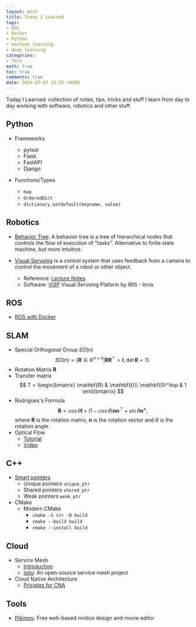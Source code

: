 ```yaml
---
layout: post
title: Today I Learned
tags:
- ROS
- Docker
- Python
- machine learning
- deep learning
categories:
- Tech
math: true
toc: true
comments: true
date: 2024-07-07 15:35 +0200
---
```

Today I Learned: collection of notes, tips, tricks and stuff I learn from day to day working with software, robotics and other stuff.
<!--more-->
## Python
- Frameworks
    - pytest
    - Flask
    - FastAPI
    - Django

- Functions/Types
    - `map`
    - `OrderedDict`
    - `dictionary.setdefault(keyname, value)`

## Robotics
- [Behavior Tree](https://www.behaviortree.dev/): A behavior tree is a tree of hierarchical nodes that controls the flow of execution of "tasks". Alternative to finite state machine, but more intuitive.

- [Visual Servoing](https://en.wikipedia.org/wiki/Visual_servoing) is a control system that uses feedback from a camera to control the movement of a robot or other object.
    - Reference: [Lecture Notes](https://dellaert.github.io/21S-8803MM/Readings/L7%20Visual%20Servo%20Control.pdf)
    - Software: [ViSP](https://visp.inria.fr) Visual Servoing Plaform by IRIS - Inria.  

## ROS 
- [ROS with Docker](https://github.com/2b-t/docker-for-robotics)

## SLAM
- Special Orthogonal Group $SO(n)$
$$ 
\begin{equation}
SO(n) = \{\mathbf{R}\in \mathbb{R}^{n\times n} | \mathbf{R}\mathbf{R}^\top=\mathbf{I}, \det{\mathbf{R}=1}\}.
\end{equation}
$$
- Rotation Matrix $\mathbf{R}$ 
- Transfer matrix 
$$
T = 
\begin{bmatrix}
\mathbf{R} & \mathbf{t}\\
\mathbf{0}^\top & 1
\end{bmatrix}
$$
- Rodrigues's Formula
$$
\begin{equation}
\mathbf{R}=\cos\theta\mathbf{I}+(1-\cos\theta)\mathbf{n}\mathbf{n}^\top + \sin\theta \mathbf{n}^\wedge,
\end{equation}
$$
where $\mathbf{R}$ is the rotation matrix, $\mathbf{n}$ is the rotation vector and $\theta$ is the rotation angle.
- Optical Flow
    - [Tutorial](https://nanonets.com/blog/optical-flow/)
    - [Video](https://www.youtube.com/watch?v=lnXFcmLB7sM&ab_channel=FirstPrinciplesofComputerVision)

## C++
- [Smart pointers](https://medium.com/codex/everything-you-need-to-know-about-smart-pointers-in-c-3a92c9dcd532)
    - Unique pointers `unique_ptr`
    - Shared pointers `shared_ptr`
    - Weak pointers  `weak_ptr`
- CMake
    - Modern CMake
        - `cmake -S src -B build`
        - `cmake --build build`
        - `cmake --install build`

## Cloud
- Service Mesh
    - [Introduction](https://aws.amazon.com/what-is/service-mesh/#:~:text=Learn%20what%20a%20service%20mesh%20is,%20why%20you)
    - [Istio](https://istio.io/): An open-source service mesh project
- Cloud Native Architecture
    - [Priciples for CNA](https://cloud.google.com/blog/products/application-development/5-principles-for-cloud-native-architecture-what-it-is-and-how-to-master-it)

## Tools
- [Pikimov](https://pikimov.com/): Free web-based motion design and movie editor

